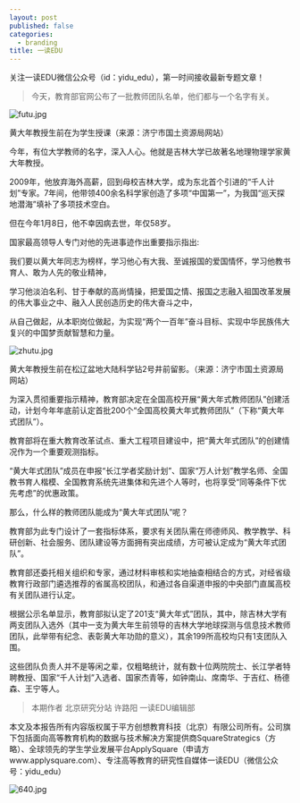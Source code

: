 ```yaml
---
layout: post
published: false
categories:
  - branding
title: 一读EDU
---
```


关注一读EDU微信公众号（id：yidu_edu），第一时间接收最新专题文章！

> 今天，教育部官网公布了一批教师团队名单，他们都与一个名字有关。

![futu.jpg]({{site.baseurl}}/image/futu.jpg)


黄大年教授生前在为学生授课（来源：济宁市国土资源局网站）

今年，有位大学教师的名字，深入人心。他就是吉林大学已故著名地理物理学家黄大年教授。

2009年，他放弃海外高薪，回到母校吉林大学，成为东北首个引进的“千人计划”专家。7年间，他带领400余名科学家创造了多项“中国第一”，为我国“巡天探地潜海”填补了多项技术空白。

但在今年1月8日，他不幸因病去世，年仅58岁。

国家最高领导人专门对他的先进事迹作出重要指示指出:

我们要以黄大年同志为榜样，学习他心有大我、至诚报国的爱国情怀，学习他教书育人、敢为人先的敬业精神，

学习他淡泊名利、甘于奉献的高尚情操，把爱国之情、报国之志融入祖国改革发展的伟大事业之中、融入人民创造历史的伟大奋斗之中，

从自己做起，从本职岗位做起，为实现“两个一百年”奋斗目标、实现中华民族伟大复兴的中国梦贡献智慧和力量。

![zhutu.jpg]({{site.baseurl}}/image/zhutu.jpg)


黄大年教授生前在松辽盆地大陆科学钻2号井前留影。（来源：济宁市国土资源局网站）

为深入贯彻重要指示精神，教育部决定在全国高校开展“黄大年式教师团队”创建活动，计划今年年底前认定首批200个“全国高校黄大年式教师团队”（下称“黄大年式团队”）。

教育部将在重大教育改革试点、重大工程项目建设中，把“黄大年式团队”的创建情况作为一个重要观测指标。

“黄大年式团队”成员在申报“长江学者奖励计划”、国家“万人计划”教学名师、全国教书育人楷模、全国教育系统先进集体和先进个人等时，也将享受“同等条件下优先考虑”的优惠政策。

那么，什么样的教师团队能成为“黄大年式团队”呢？

教育部为此专门设计了一套指标体系，要求有关团队需在师德师风、教学教学、科研创新、社会服务、团队建设等方面拥有突出成绩，方可被认定成为“黄大年式团队”。

教育部还委托相关组织和专家，通过材料审核和实地抽查相结合的方式，对经省级教育行政部门遴选推荐的省属高校团队，和通过各自渠道申报的中央部门直属高校有关团队进行认定。

根据公示名单显示，教育部拟认定了201支“黄大年式”团队，其中，除吉林大学有两支团队入选外（其中一支为黄大年生前领导的吉林大学地球探测与信息技术教师团队，此举带有纪念、表彰黄大年功勋的意义），其余199所高校均只有1支团队入围。

这些团队负责人并不是等闲之辈，仅粗略统计，就有数十位两院院士、长江学者特聘教授、国家“千人计划”入选者、国家杰青等，如钟南山、席南华、于吉红、杨德森、王宁等人。

> 本期作者
北京研究分站 许路阳
一读EDU编辑部

本文及本报告所有内容版权属于平方创想教育科技（北京）有限公司所有。公司旗下包括面向高等教育机构的数据与技术解决方案提供商SquareStrategics（方略）、全球领先的学生学业发展平台ApplySquare（申请方www.applysquare.com）、专注高等教育的研究性自媒体一读EDU（微信公众号：yidu_edu）


![640.jpg]({{site.baseurl}}/image/640.jpg)
